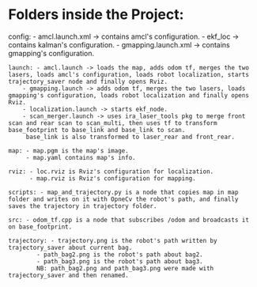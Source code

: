 # Folders inside the Project:

config: - amcl.launch.xml -> contains amcl's configuration.
		- ekf_loc -> contains kalman's configuration.
		- gmapping.launch.xml -> contains gmapping's configuration.
	
	launch: - amcl.launch -> loads the map, adds odom tf, merges the two lasers, loads amcl's configuration, loads robot localization, starts trajectory_saver node and finally opens Rviz.
		- gmapping.launch -> adds odom tf, merges the two lasers, loads gmapping's configuration, loads robot localization and finally opens Rviz.
		- localization.launch -> starts ekf_node.
		- scan_merger.launch -> uses ira_laser_tools pkg to merge front scan and rear scan to scan_multi, then uses tf to transform base_footprint to base_link and base_link to scan.
		 base_link is also transformed to laser_rear and front_rear.
		 
	map: - map.pgm is the map's image.
	     - map.yaml contains map's info.
	    
	rviz: - loc.rviz is Rviz's configuration for localization.
	      - map.rviz is Rviz's configuration for mapping.
	      
	scripts: - map_and_trajectory.py is a node that copies map in map folder and writes on it with OpneCv the robot's path, and finally saves the trajectory in trajectory folder.
	
	src: - odom_tf.cpp is a node that subscribes /odom and broadcasts it on base_footprint.
	
	trajectory: - trajectory.png is the robot's path written by trajectory_saver about current bag.
		    - path_bag2.png is the robot's path about bag2.
		    - path_bag3.png is the robot's path about bag3.
		    NB: path_bag2.png and path_bag3.png were made with trajectory_saver and then renamed.
